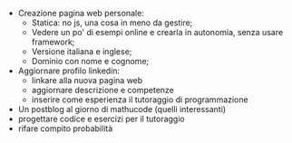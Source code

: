 
- Creazione pagina web personale:
	- Statica: no js, una cosa in meno da gestire;
	- Vedere un po' di esempi online e crearla in autonomia, senza usare framework;
	- Versione italiana e inglese;
	- Dominio con nome e cognome;
- Aggiornare profilo linkedin:
	- linkare alla nuova pagina web
	- aggiornare descrizione e competenze
	- inserire come esperienza il tutoraggio di programmazione
- Un postblog al giorno di mathucode (quelli interessanti)
- progettare codice e esercizi per il tutoraggio
- rifare compito probabilità 